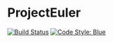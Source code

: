 # ProjectEuler

[![Build Status](https://github.com/wintero92/ProjectEuler.jl/actions/workflows/CI.yml/badge.svg?branch=master)](https://github.com/wintero92/ProjectEuler.jl/actions/workflows/CI.yml?query=branch%3master)
[![Code Style: Blue](https://img.shields.io/badge/code%20style-blue-4495d1.svg)](https://github.com/invenia/BlueStyle)